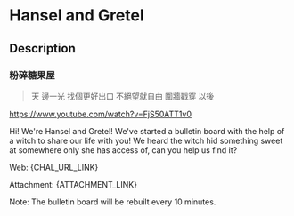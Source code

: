 Hansel and Gretel
===

## Description
### 粉碎糖果屋

> 天 邊一光 找個更好出口
> 不絕望就自由 圍牆戳穿 以後

https://www.youtube.com/watch?v=FjS50ATT1v0

Hi! We're Hansel and Gretel! We've started a bulletin board with the help of a witch to share our life with you! We heard the witch hid something sweet at somewhere only she has access of, can you help us find it?

Web: {CHAL_URL_LINK}

Attachment: {ATTACHMENT_LINK}

Note: The bulletin board will be rebuilt every 10 minutes.